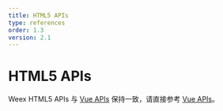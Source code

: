 ```yaml
---
title: HTML5 APIs 
type: references
order: 1.3
version: 2.1
---
```


# HTML5 APIs

Weex HTML5 APIs 与 [Vue APIs](https://vuejs.org/v2/api/) 保持一致，请直接参考 [Vue APIs](https://vuejs.org/v2/api/)。